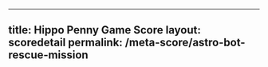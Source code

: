 ---
        
title: Hippo Penny Game Score
layout: scoredetail
permalink: /meta-score/astro-bot-rescue-mission
---